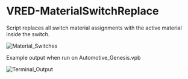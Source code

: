 # VRED-MaterialSwitchReplace

Script replaces all switch material assignments with the active material inside the switch.

![Material_Switches](https://user-images.githubusercontent.com/39199224/141646575-f5eb39be-37ba-4516-bf81-1fb53cd38863.png)

Example output when run on Automotive_Genesis.vpb 

![Terminal_Output](https://user-images.githubusercontent.com/39199224/141646424-53e95313-22f3-4d6d-93bc-7924b7e50c42.png)

